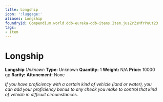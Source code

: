 ```yaml
---
title: Longship
icon: ':luggage:'
aliases: Longship
foundryId: Compendium.world.ddb-eureka-ddb-items.Item.jusZrZsMfrPuUt23
tags:
- Item
---
```


# Longship

**Longship**
_Unknown_
**Type:** Unknown
**Quantity:** 1
**Weight:** N/A
**Price:** 10000 gp
**Rarity:** 
**Attunement:** None

*If you have proficiency with a certain kind of vehicle (land or water), you can add your proficiency bonus to any check you make to control that kind of vehicle in difficult circumstances.*